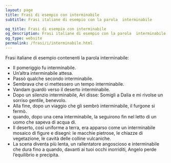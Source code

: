 ```yaml
---
layout: page
title: Frasi di esempio con interminabile 
subtitle: Frasi italiane di esempio con la parola  interminabile

og_title: Frasi di esempio con interminabile 
og_description: Frasi italiane di esempio con la parola  interminabile
og_type: website
permalink: /frasi/i/interminabile.html
---
```


Frasi italiane di esempio contenenti la parola interminabile:


- Il pomeriggio fu interminabile.
- Un’altra interminabile attesa.
- Passò qualche secondo interminabile.
- Sembrava che ci mettessero un tempo interminabile.
- Vandam guardò verso il deserto interminabile.
- Dopo un silenzio interminabile, Ari disse: Somigli a Dalia e mi rivolse un sorriso gentile, benevolo.
- Alla fine, dopo un viaggio che gli sembrò interminabile, il furgone si fermò.
- quando, dopo una cena interminabile, la seguirono fin nel letto di un uomo che sapeva di acqua di.
- Il deserto, così uniforme a terra, era apparso come un interminabile mosaico di figure e disegni: le macchie pietrose, le chiazze di vegetazione, le cavità delle colline vulcaniche.
- La scena diventa più lenta, un rallentatore angoscioso e interminabile che dura fino a quando, davanti ai tuoi occhi inorriditi, Angelo perde l’equilibrio e precipita.
